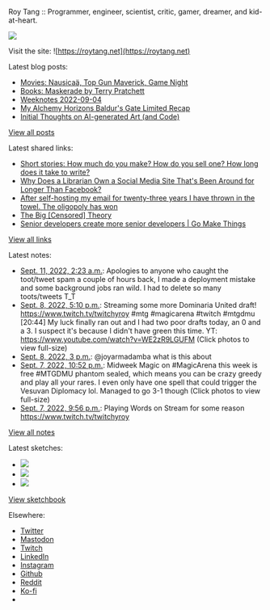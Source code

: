 Roy Tang :: Programmer, engineer, scientist, critic, gamer, dreamer, and kid-at-heart.

![](https://roytang.net/static/img/profile.jpg)

Visit the site: ![https://roytang.net](https://roytang.net)

Latest blog posts:

- [Movies: Nausicaä, Top Gun Maverick, Game Night](https://roytang.net/2022/09/nausica-maverick-gamenight/)
- [Books: Maskerade by Terry Pratchett](https://roytang.net/2022/09/maskerade/)
- [Weeknotes 2022-09-04](https://roytang.net/2022/09/weeknotes-09-04/)
- [My Alchemy Horizons Baldur&#x27;s Gate Limited Recap](https://roytang.net/2022/09/mtghbg-limited-recap/)
- [Initial Thoughts on AI-generated Art (and Code)](https://roytang.net/2022/09/ai-art-code/)

[View all posts](https://roytang.net/blog)

Latest shared links:

- [Short stories: How much do you make? How do you sell one? How long does it take to write?](https://roytang.net/2022/09/567ed5f83a578be1d3e5d82373900d81/)
- [Why Does a Librarian Own a Social Media Site That&#x27;s Been Around for Longer Than Facebook?](https://roytang.net/2022/09/3862ce2caa2800a13243e2c4098b085c/)
- [After self-hosting my email for twenty-three years I have thrown in the towel. The oligopoly has won](https://roytang.net/2022/09/450b3c80826753905784f1baf4eeca3d/)
- [The Big [Censored] Theory](https://roytang.net/2022/09/6eee37264777fafa45dfd61c075ec2ce/)
- [Senior developers create more senior developers | Go Make Things](https://roytang.net/2022/09/408a1acda3b9be6331af3068e9dfd867/)

[View all links](https://roytang.net/links)

Latest notes:

- [Sept. 11, 2022, 2:23 a.m.](https://roytang.net/2022/09/616a3e6a91df76eb443d70cdb0e16bc8/): Apologies to anyone who caught the toot/tweet spam a couple of hours back, I made a deployment mistake and some background jobs ran wild. I had to delete so many toots/tweets T_T
- [Sept. 8, 2022, 5:10 p.m.](https://roytang.net/2022/09/1567802625034264576/): Streaming some more Dominaria United draft! https://www.twitch.tv/twitchyroy #mtg #magicarena #twitch #mtgdmu [20:44] My luck finally ran out and I had two poor drafts today, an 0 and a 3. I suspect it&#x27;s because I didn&#x27;t have green this time. YT: https://www.youtube.com/watch?v=WE2zR9LGUFM (Click photos to view full-size)
- [Sept. 8, 2022, 3 p.m.](https://roytang.net/2022/09/1567769922218131458/): @joyarmadamba what is this about
- [Sept. 7, 2022, 10:52 p.m.](https://roytang.net/2022/09/1567526232023257089/): Midweek Magic on #MagicArena this week is free #MTGDMU phantom sealed, which means you can be crazy greedy and play all your rares. I even only have one spell that could trigger the Vesuvan Diplomacy lol. Managed to go 3-1 though (Click photos to view full-size)
- [Sept. 7, 2022, 9:56 p.m.](https://roytang.net/2022/09/1567512091854049280/): Playing Words on Stream for some reason https://www.twitch.tv/twitchyroy

[View all notes](https://roytang.net/notes)

Latest sketches:


- ![](https://roytang.net/media/cache/8b/b5/8bb546ee9b7c39665a6fa8d84b40f6c7.jpg)
- ![](https://roytang.net/media/cache/12/60/1260736fe21c5cfd96c1c0b6f467475e.jpg)
- ![](https://roytang.net/media/cache/71/25/7125fc96d9db296bc5f16306d33cc459.jpg)

[View sketchbook](https://roytang.net/albums/sketchbook)


Elsewhere:

- [Twitter](https://twitter.com/roytang)
- [Mastodon](https://mastodon.technology/@roytang)
- [Twitch](https://twitch.tv/twitchyroy)
- [LinkedIn](https://www.linkedin.com/in/roytang)
- [Instagram](https://instagram.com/roytang0400)
- [Github](https://github.com/roytang)
- [Reddit](https://reddit.com/u/hungryroy)
- [Ko-fi](https://ko-fi.com/roytang)
- [](mailto:hello@roytang.net)